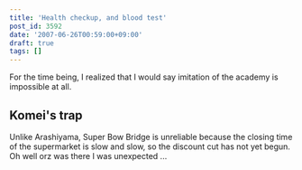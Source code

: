 ```yaml
---
title: 'Health checkup, and blood test'
post_id: 3592
date: '2007-06-26T00:59:00+09:00'
draft: true
tags: []
---
```


For the time being, I realized that I would say imitation of the academy is impossible at all.

## Komei's trap

Unlike Arashiyama, Super Bow Bridge is unreliable because the closing time of the supermarket is slow and slow, so the discount cut has not yet begun. Oh well orz was there I was unexpected ...
